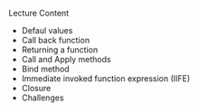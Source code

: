 Lecture Content
- Defaul values
- Call back function
- Returning a function
- Call and Apply methods
- Bind method
- Immediate invoked function expression (IIFE)
- Closure
- Challenges
